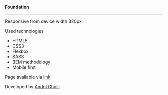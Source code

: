 **Foundation**

---

Responsive from device width 320px

Used technologies

- HTML5
- CSS3
- Flexbox
- SASS
- BEM methodology
- Mobile first

Page available via [link](https://andrii75.github.io/responsive-layout-foundation/)

Developed by [Andrii Cholii](https://github.com/Andrii75/)